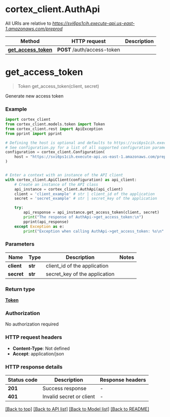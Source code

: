 # cortex_client.AuthApi

All URIs are relative to *https://svi6ps1cih.execute-api.us-east-1.amazonaws.com/preprod*

Method | HTTP request | Description
------------- | ------------- | -------------
[**get_access_token**](AuthApi.md#get_access_token) | **POST** /auth/access-token | 


# **get_access_token**
> Token get_access_token(client, secret)

Generate new access token

### Example


```python
import cortex_client
from cortex_client.models.token import Token
from cortex_client.rest import ApiException
from pprint import pprint

# Defining the host is optional and defaults to https://svi6ps1cih.execute-api.us-east-1.amazonaws.com/preprod
# See configuration.py for a list of all supported configuration parameters.
configuration = cortex_client.Configuration(
    host = "https://svi6ps1cih.execute-api.us-east-1.amazonaws.com/preprod"
)


# Enter a context with an instance of the API client
with cortex_client.ApiClient(configuration) as api_client:
    # Create an instance of the API class
    api_instance = cortex_client.AuthApi(api_client)
    client = 'client_example' # str | client_id of the application
    secret = 'secret_example' # str | secret_key of the application

    try:
        api_response = api_instance.get_access_token(client, secret)
        print("The response of AuthApi->get_access_token:\n")
        pprint(api_response)
    except Exception as e:
        print("Exception when calling AuthApi->get_access_token: %s\n" % e)
```



### Parameters


Name | Type | Description  | Notes
------------- | ------------- | ------------- | -------------
 **client** | **str**| client_id of the application | 
 **secret** | **str**| secret_key of the application | 

### Return type

[**Token**](Token.md)

### Authorization

No authorization required

### HTTP request headers

 - **Content-Type**: Not defined
 - **Accept**: application/json

### HTTP response details

| Status code | Description | Response headers |
|-------------|-------------|------------------|
**201** | Success response |  -  |
**401** | Invalid secret or client |  -  |

[[Back to top]](#) [[Back to API list]](../README.md#documentation-for-api-endpoints) [[Back to Model list]](../README.md#documentation-for-models) [[Back to README]](../README.md)

